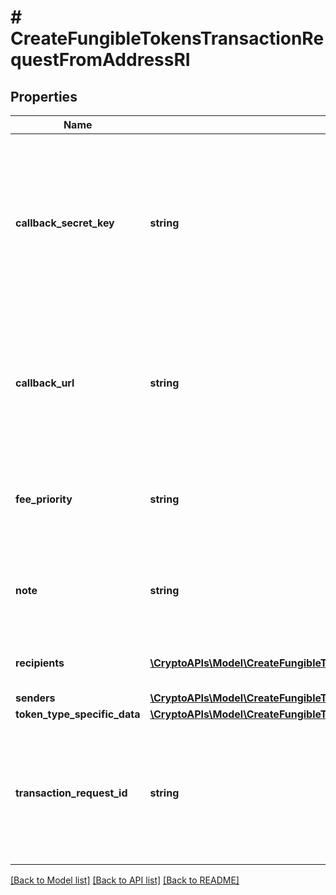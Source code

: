 # # CreateFungibleTokensTransactionRequestFromAddressRI

## Properties

Name | Type | Description | Notes
------------ | ------------- | ------------- | -------------
**callback_secret_key** | **string** | Represents the Secret Key value provided by the customer. This field is used for security purposes during the callback notification, in order to prove the sender of the callback as Crypto APIs. For more information please see our [Documentation](https://developers.cryptoapis.io/technical-documentation/general-information/callbacks#callback-security). |
**callback_url** | **string** | Represents the URL that is set by the customer where the callback will be received at. The callback notification will be received only if and when the event occurs. &#x60;We support ONLY httpS type of protocol&#x60;. |
**fee_priority** | **string** | Represents the fee priority of the automation, whether it is \&quot;slow\&quot;, \&quot;standard\&quot; or \&quot;fast\&quot;. |
**note** | **string** | Represents an optional note to add a free text in, explaining or providing additional detail on the transaction request. | [optional]
**recipients** | [**\CryptoAPIs\Model\CreateFungibleTokensTransactionRequestFromAddressRIRecipients[]**](CreateFungibleTokensTransactionRequestFromAddressRIRecipients.md) | Defines the destination for the transaction, i.e. the recipient(s). |
**senders** | [**\CryptoAPIs\Model\CreateFungibleTokensTransactionRequestFromAddressRISenders**](CreateFungibleTokensTransactionRequestFromAddressRISenders.md) |  |
**token_type_specific_data** | [**\CryptoAPIs\Model\CreateFungibleTokensTransactionRequestFromAddressRIS**](CreateFungibleTokensTransactionRequestFromAddressRIS.md) |  |
**transaction_request_id** | **string** | Represents a unique identifier of the transaction request (the request sent to make a transaction), which helps in identifying which callback and which &#x60;referenceId&#x60; concern that specific transaction request. |

[[Back to Model list]](../../README.md#models) [[Back to API list]](../../README.md#endpoints) [[Back to README]](../../README.md)
